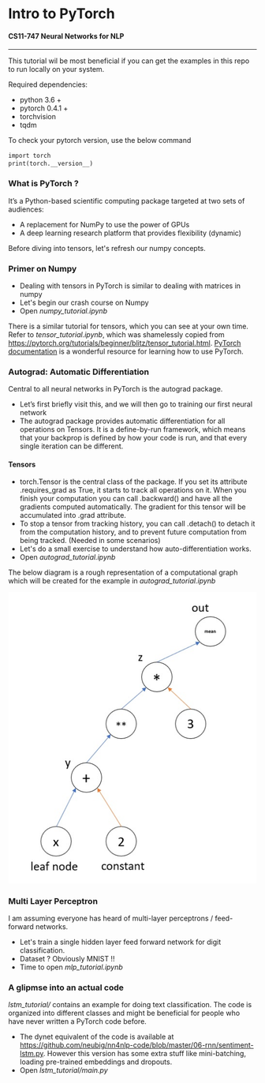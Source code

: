 # Intro to PyTorch
#### CS11-747 Neural Networks for NLP
___

This tutorial wil be most beneficial if you can get the examples in this repo to run locally on your system.

Required dependencies:
* python 3.6 +
* pytorch 0.4.1 +
* torchvision
* tqdm

To check your pytorch version, use the below command
```
import torch
print(torch.__version__)
```

### What is PyTorch ?
It’s a Python-based scientific computing package targeted at two sets of audiences:
* A replacement for NumPy to use the power of GPUs
* A deep learning research platform that provides flexibility (dynamic)

Before diving into tensors, let's refresh our numpy concepts.

### Primer on Numpy
* Dealing with tensors in PyTorch is similar to dealing with matrices in numpy
* Let's begin our crash course on Numpy
* Open *numpy_tutorial.ipynb*

There is a similar tutorial for tensors, which you can see at your own time.
Refer to *tensor_tutorial.ipynb*, which was shamelessly copied from <https://pytorch.org/tutorials/beginner/blitz/tensor_tutorial.html>.
[PyTorch documentation](https://pytorch.org/tutorials/) is a wonderful resource for learning how to use PyTorch. 

### Autograd: Automatic Differentiation
Central to all neural networks in PyTorch is the autograd package.
* Let’s first briefly visit this, and we will then go to training our first neural network
* The autograd package provides automatic differentiation for all operations on Tensors. It is a define-by-run framework, which means that your backprop is defined by how your code is run, and that every single iteration can be different.

#### Tensors

* torch.Tensor is the central class of the package. If you set its attribute .requires_grad as True, it starts to track all operations on it. When you finish your computation you can call .backward() and have all the gradients computed automatically. The gradient for this tensor will be accumulated into .grad attribute.
* To stop a tensor from tracking history, you can call .detach() to detach it from the computation history, and to prevent future computation from being tracked. (Needed in some scenarios)
* Let's do a small exercise to understand how auto-differentiation works.
* Open *autograd_tutorial.ipynb*

The below diagram is a rough representation of a computational graph which will be created for the example in *autograd_tutorial.ipynb*

![alt text](https://github.com/MysteryVaibhav/pytorch_tutorial/blob/master/computation_graph.jpg "Computation Graph Example")

### Multi Layer Perceptron
I am assuming everyone has heard of multi-layer perceptrons / feed-forward networks.
* Let's train a single hidden layer feed forward network for digit classification.
* Dataset ? Obviously MNIST !!
* Time to open *mlp_tutorial.ipynb*

### A glipmse into an actual code
*lstm_tutorial/* contains an example for doing text classification. The code is organized into different classes and might be beneficial for people who have never written a PyTorch code before.

* The dynet equivalent of the code is available at <https://github.com/neubig/nn4nlp-code/blob/master/06-rnn/sentiment-lstm.py>. However this version has some extra stuff like mini-batching, loading pre-trained embeddings and dropouts.
* Open *lstm_tutorial/main.py*

